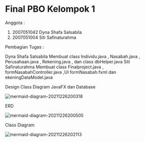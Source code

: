 # Final PBO Kelompok 1

Anggota :

1. 2007051042 Dyna Shafa Salsabila
2. 2007051004  Siti Safinaturahma

Pembagian Tugas :

Dyna Shafa Salsabila Membuat class Individu.java , Nasabah.java , Perusahaan.java , Rekening.java , dan class dbHelper.java
Siti Safinaturahma Membuat class Finalproject.java , formNasabahController.java ,UI formNasabah.fxml dan ekeningDataModel.java

Design Class Diagram JavaFX dan Database

![mermaid-diagram-20211226200318](https://user-images.githubusercontent.com/96719558/147451931-bd946ad2-c829-495a-886c-b324609e0be8.png)

ERD

![mermaid-diagram-20211226200505](https://user-images.githubusercontent.com/96719558/147451942-8c7269f0-5801-44d7-bafc-607af0451640.png)

Class Diagram

![mermaid-diagram-20211226202113](https://user-images.githubusercontent.com/96719558/147451945-fdb305ad-a307-4387-b1f4-0dd856477f17.png)
